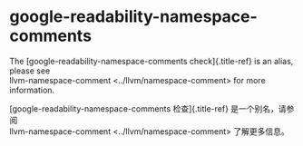 # google-readability-namespace-comments

The [google-readability-namespace-comments check]{.title-ref} is an alias, please see  
llvm-namespace-comment <../llvm/namespace-comment> for more information.

[google-readability-namespace-comments 检查]{.title-ref} 是一个别名，请参阅  
llvm-namespace-comment <../llvm/namespace-comment> 了解更多信息。

